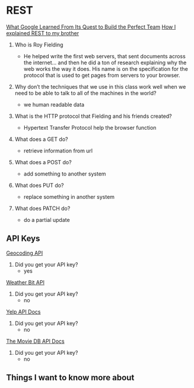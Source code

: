 # REST
[What Google Learned From Its Quest to Build the Perfect Team](https://www.google.com/amp/mobile.nytimes.com/2016/02/28/magazine/what-google-learned-from-its-quest-to-build-the-perfect-team.amp.html)
[How I explained REST to my brother](https://gist.github.com/brookr/5977550)
1. Who is Roy Fielding
    -  He helped write the first web servers, that sent documents across the internet… and then he did a ton of research explaining why the web works the way it does. His name is on the specification for the protocol that is used to get pages from servers to your browser.

2. Why don’t the techniques that we use in this class work well when we need to be able to talk to all of the machines in the world?
    - we human readable data 

3. What is the HTTP protocol that Fielding and his friends created?
    - Hypertext Transfer Protocol help the browser function

4. What does a GET do?
    - retrieve information from url

5. What does a POST do?
    -  add something to another system

6. What does PUT do?
    - replace something in another system

7. What does PATCH do?
    - do a partial update

## API Keys

[Geocoding API](https://locationiq.com/)
1. Did you get your API key?
    - yes

[Weather Bit API](https://www.weatherbit.io/)
1. Did you get your API key?
    - no
    
[Yelp API Docs](https://www.yelp.com/developers/documentation/v3/business_search)
1. Did you get your API key?
    - no
    
[The Movie DB API Docs](https://developers.themoviedb.org/3/getting-started/introduction)
1. Did you get your API key?
    - no
    
## Things I want to know more about